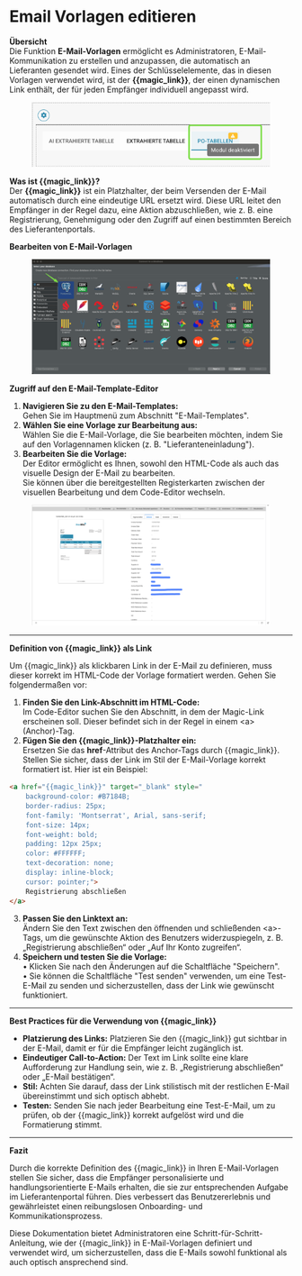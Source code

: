 # Email Vorlagen editieren

**Übersicht**\
Die Funktion **E-Mail-Vorlagen** ermöglicht es Administratoren, E-Mail-Kommunikation zu erstellen und anzupassen, die automatisch an Lieferanten gesendet wird. Eines der Schlüsselelemente, das in diesen Vorlagen verwendet wird, ist der **\{{magic\_link\}}**, der einen dynamischen Link enthält, der für jeden Empfänger individuell angepasst wird.

<figure><img src="../../../.gitbook/assets/image (4).png" alt=""><figcaption></figcaption></figure>

**Was ist \{{magic\_link\}}?**\
Der **\{{magic\_link\}}** ist ein Platzhalter, der beim Versenden der E-Mail automatisch durch eine eindeutige URL ersetzt wird. Diese URL leitet den Empfänger in der Regel dazu, eine Aktion abzuschließen, wie z. B. eine Registrierung, Genehmigung oder den Zugriff auf einen bestimmten Bereich des Lieferantenportals.

**Bearbeiten von E-Mail-Vorlagen**

<figure><img src="../../../.gitbook/assets/image (2) (1) (1).png" alt=""><figcaption></figcaption></figure>



**Zugriff auf den E-Mail-Template-Editor**

1. **Navigieren Sie zu den E-Mail-Templates:**\
   Gehen Sie im Hauptmenü zum Abschnitt "E-Mail-Templates".
2. **Wählen Sie eine Vorlage zur Bearbeitung aus:**\
   Wählen Sie die E-Mail-Vorlage, die Sie bearbeiten möchten, indem Sie auf den Vorlagennamen klicken (z. B. "Lieferanteneinladung").
3. **Bearbeiten Sie die Vorlage:**\
   Der Editor ermöglicht es Ihnen, sowohl den HTML-Code als auch das visuelle Design der E-Mail zu bearbeiten.\
   Sie können über die bereitgestellten Registerkarten zwischen der visuellen Bearbeitung und dem Code-Editor wechseln.

<figure><img src="../../../.gitbook/assets/image (1) (1) (1) (1).png" alt=""><figcaption></figcaption></figure>

***

**Definition von \{{magic\_link\}} als Link**

Um \{{magic\_link\}} als klickbaren Link in der E-Mail zu definieren, muss dieser korrekt im HTML-Code der Vorlage formatiert werden. Gehen Sie folgendermaßen vor:

1. **Finden Sie den Link-Abschnitt im HTML-Code:**\
   Im Code-Editor suchen Sie den Abschnitt, in dem der Magic-Link erscheinen soll. Dieser befindet sich in der Regel in einem \<a> (Anchor)-Tag.
2. **Fügen Sie den \{{magic\_link\}}-Platzhalter ein:**\
   Ersetzen Sie das **href**-Attribut des Anchor-Tags durch \{{magic\_link\}}.\
   Stellen Sie sicher, dass der Link im Stil der E-Mail-Vorlage korrekt formatiert ist. Hier ist ein Beispiel:

```html
<a href="{{magic_link}}" target="_blank" style="
    background-color: #B7184B;
    border-radius: 25px;
    font-family: 'Montserrat', Arial, sans-serif;
    font-size: 14px;
    font-weight: bold;
    padding: 12px 25px;
    color: #FFFFFF;
    text-decoration: none;
    display: inline-block;
    cursor: pointer;">
    Registrierung abschließen
</a>
```

3. **Passen Sie den Linktext an:**\
   Ändern Sie den Text zwischen den öffnenden und schließenden \<a>-Tags, um die gewünschte Aktion des Benutzers widerzuspiegeln, z. B. „Registrierung abschließen“ oder „Auf Ihr Konto zugreifen“.
4. **Speichern und testen Sie die Vorlage:**\
   • Klicken Sie nach den Änderungen auf die Schaltfläche "Speichern".\
   • Sie können die Schaltfläche "Test senden" verwenden, um eine Test-E-Mail zu senden und sicherzustellen, dass der Link wie gewünscht funktioniert.

***

**Best Practices für die Verwendung von \{{magic\_link\}}**

* **Platzierung des Links:** Platzieren Sie den \{{magic\_link\}} gut sichtbar in der E-Mail, damit er für die Empfänger leicht zugänglich ist.
* **Eindeutiger Call-to-Action:** Der Text im Link sollte eine klare Aufforderung zur Handlung sein, wie z. B. „Registrierung abschließen“ oder „E-Mail bestätigen“.
* **Stil:** Achten Sie darauf, dass der Link stilistisch mit der restlichen E-Mail übereinstimmt und sich optisch abhebt.
* **Testen:** Senden Sie nach jeder Bearbeitung eine Test-E-Mail, um zu prüfen, ob der \{{magic\_link\}} korrekt aufgelöst wird und die Formatierung stimmt.

***

**Fazit**

Durch die korrekte Definition des \{{magic\_link\}} in Ihren E-Mail-Vorlagen stellen Sie sicher, dass die Empfänger personalisierte und handlungsorientierte E-Mails erhalten, die sie zur entsprechenden Aufgabe im Lieferantenportal führen. Dies verbessert das Benutzererlebnis und gewährleistet einen reibungslosen Onboarding- und Kommunikationsprozess.

Diese Dokumentation bietet Administratoren eine Schritt-für-Schritt-Anleitung, wie der \{{magic\_link\}} in E-Mail-Vorlagen definiert und verwendet wird, um sicherzustellen, dass die E-Mails sowohl funktional als auch optisch ansprechend sind.
